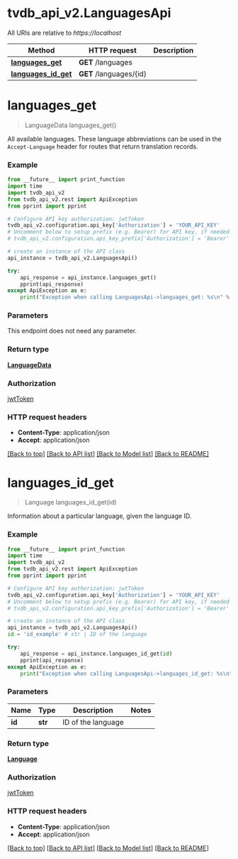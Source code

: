 # tvdb_api_v2.LanguagesApi

All URIs are relative to *https://localhost*

Method | HTTP request | Description
------------- | ------------- | -------------
[**languages_get**](LanguagesApi.md#languages_get) | **GET** /languages | 
[**languages_id_get**](LanguagesApi.md#languages_id_get) | **GET** /languages/{id} | 


# **languages_get**
> LanguageData languages_get()



All available languages. These language abbreviations can be used in the `Accept-Language` header for routes that return translation records.

### Example 
```python
from __future__ import print_function
import time
import tvdb_api_v2
from tvdb_api_v2.rest import ApiException
from pprint import pprint

# Configure API key authorization: jwtToken
tvdb_api_v2.configuration.api_key['Authorization'] = 'YOUR_API_KEY'
# Uncomment below to setup prefix (e.g. Bearer) for API key, if needed
# tvdb_api_v2.configuration.api_key_prefix['Authorization'] = 'Bearer'

# create an instance of the API class
api_instance = tvdb_api_v2.LanguagesApi()

try: 
    api_response = api_instance.languages_get()
    pprint(api_response)
except ApiException as e:
    print("Exception when calling LanguagesApi->languages_get: %s\n" % e)
```

### Parameters
This endpoint does not need any parameter.

### Return type

[**LanguageData**](LanguageData.md)

### Authorization

[jwtToken](../README.md#jwtToken)

### HTTP request headers

 - **Content-Type**: application/json
 - **Accept**: application/json

[[Back to top]](#) [[Back to API list]](../README.md#documentation-for-api-endpoints) [[Back to Model list]](../README.md#documentation-for-models) [[Back to README]](../README.md)

# **languages_id_get**
> Language languages_id_get(id)



Information about a particular language, given the language ID.

### Example 
```python
from __future__ import print_function
import time
import tvdb_api_v2
from tvdb_api_v2.rest import ApiException
from pprint import pprint

# Configure API key authorization: jwtToken
tvdb_api_v2.configuration.api_key['Authorization'] = 'YOUR_API_KEY'
# Uncomment below to setup prefix (e.g. Bearer) for API key, if needed
# tvdb_api_v2.configuration.api_key_prefix['Authorization'] = 'Bearer'

# create an instance of the API class
api_instance = tvdb_api_v2.LanguagesApi()
id = 'id_example' # str | ID of the language

try: 
    api_response = api_instance.languages_id_get(id)
    pprint(api_response)
except ApiException as e:
    print("Exception when calling LanguagesApi->languages_id_get: %s\n" % e)
```

### Parameters

Name | Type | Description  | Notes
------------- | ------------- | ------------- | -------------
 **id** | **str**| ID of the language | 

### Return type

[**Language**](Language.md)

### Authorization

[jwtToken](../README.md#jwtToken)

### HTTP request headers

 - **Content-Type**: application/json
 - **Accept**: application/json

[[Back to top]](#) [[Back to API list]](../README.md#documentation-for-api-endpoints) [[Back to Model list]](../README.md#documentation-for-models) [[Back to README]](../README.md)

